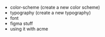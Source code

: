 - color-scheme (create a new color scheme)
- typography (create a new typography)
- font
- figma stuff
- using it with acme
